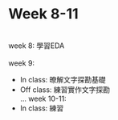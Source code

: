 # Week 8-11
\
week 8: 學習EDA \
\
week 9:
* In class: 暸解文字探勘基礎
* Off class: 練習實作文字探勘\
...
week 10-11:
* In class: 練習
